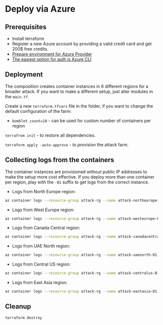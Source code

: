 # Deploy via Azure

## Prerequisites

- Install terraform
- Register a new Azure account by providing a valid credit card and get 200$ free credits.
- [Prepare environment for Azure Provider](https://registry.terraform.io/providers/hashicorp/azurerm/latest/docs)
- [The easiest option for auth is Azure CLI](https://registry.terraform.io/providers/hashicorp/azurerm/latest/docs/guides/azure_cli)

## Deployment

The composition creates container instances in 6 different regions for a broader attack. If you want to make a different setup, just alter modules in the `main.tf`.

Create a new `terraform.tfvars` file in the folder, if you want to change the default configuration of the farm:

- `bomblet_count=10` - can be used for custom number of containers per region

`terrafrom init` - to restore all dependencies.

`terraform apply -auto-approve` - to provision the attack farm.

## Collecting logs from the containers

The container instances are provisioned without public IP addresses to make the setup more cost effective.
If you deploy more than one container per region, play with the `-01` suffix to get logs from the correct instance.

- Logs from North Europe region:

```sh
az container logs --resource-group attack-rg --name attack-northeurope-01 --container-name main
```

- Logs from West Europe region:

```sh
az container logs --resource-group attack-rg --name attack-westeurope-01 --container-name main
```

- Logs from Canada Central region:

```sh
az container logs --resource-group attack-rg --name attack-canadacentral-01 --container-name main
```

- Logs from UAE North region:

```sh
az container logs --resource-group attack-rg --name attack-uaenorth-01 --container-name main
```

- Logs from Central US region:

```sh
az container logs --resource-group attack-rg --name attack-centralus-01 --container-name main
```

- Logs from East Asia region:

```sh
az container logs --resource-group attack-rg --name attack-eastasia-01 --container-name main
```

## Cleanup

```sh
terraform destroy
```
